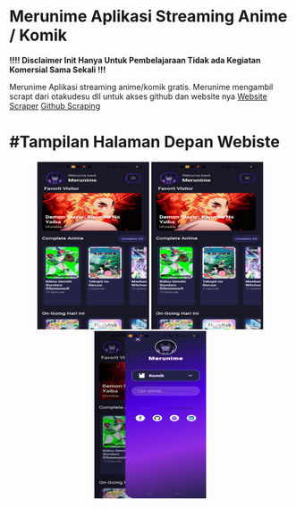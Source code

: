 # Merunime Aplikasi Streaming Anime / Komik 
<b>!!!! Disclaimer Init Hanya Untuk Pembelajaraan Tidak ada Kegiatan Komersial Sama Sekali !!!</b>
<p>Merunime Aplikasi streaming anime/komik gratis. Merunime mengambil scrapt dari otakudesu dll untuk akses github dan website nya <a href="https://otakudesu-apifree.up.railway.app/">Website Scraper</a> <a href="https://github.com/Rafliarjunapratama/otakudesu">Github Scraping</a></p>
<b><h1>#Tampilan Halaman Depan Webiste</h1></b>
<P align="center">
  <img src="https://github.com/Rafliarjunapratama/merunime/blob/main/assets/gambar/Screenshot_2025-08-27-17-13-06-20_f73b71075b1de7323614b647fe394240.jpg" width="200" height="300" />
    <img src="https://github.com/Rafliarjunapratama/merunime/blob/main/assets/gambar/Screenshot_2025-08-27-17-13-06-20_f73b71075b1de7323614b647fe394240.jpg" width="200" height="300" />
      <img src="https://github.com/Rafliarjunapratama/merunime/blob/main/assets/gambar/Screenshot_2025-08-27-17-13-12-49_f73b71075b1de7323614b647fe394240.jpg  " width="200" height="300" />

  
</P>




